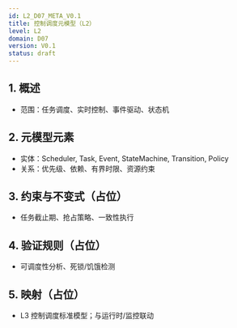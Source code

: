 ```yaml
---
id: L2_D07_META_V0.1
title: 控制调度元模型（L2）
level: L2
domain: D07
version: V0.1
status: draft
---
```


## 1. 概述

- 范围：任务调度、实时控制、事件驱动、状态机

## 2. 元模型元素

- 实体：Scheduler, Task, Event, StateMachine, Transition, Policy
- 关系：优先级、依赖、有界时限、资源约束

## 3. 约束与不变式（占位）

- 任务截止期、抢占策略、一致性执行

## 4. 验证规则（占位）

- 可调度性分析、死锁/饥饿检测

## 5. 映射（占位）

- L3 控制调度标准模型；与运行时/监控联动
